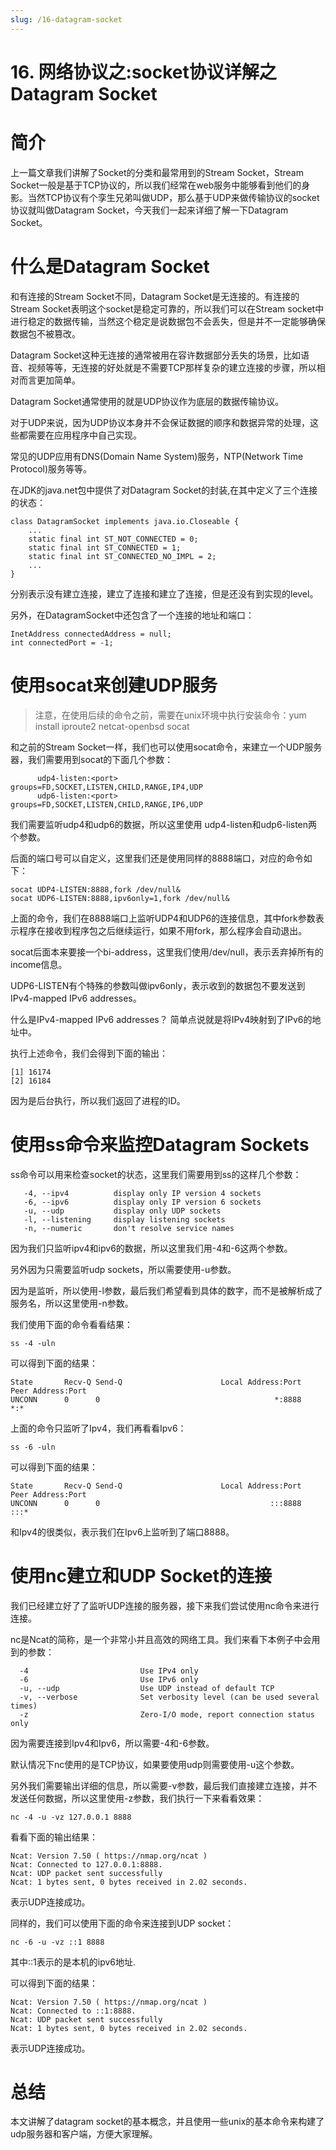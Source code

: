 ```yaml
---
slug: /16-datagram-socket
---
```


# 16. 网络协议之:socket协议详解之Datagram Socket



# 简介

上一篇文章我们讲解了Socket的分类和最常用到的Stream Socket，Stream Socket一般是基于TCP协议的，所以我们经常在web服务中能够看到他们的身影。当然TCP协议有个孪生兄弟叫做UDP，那么基于UDP来做传输协议的socket协议就叫做Datagram Socket，今天我们一起来详细了解一下Datagram Socket。

# 什么是Datagram Socket

和有连接的Stream Socket不同，Datagram Socket是无连接的。有连接的Stream Socket表明这个socket是稳定可靠的，所以我们可以在Stream socket中进行稳定的数据传输，当然这个稳定是说数据包不会丢失，但是并不一定能够确保数据包不被篡改。

Datagram Socket这种无连接的通常被用在容许数据部分丢失的场景，比如语音、视频等等，无连接的好处就是不需要TCP那样复杂的建立连接的步骤，所以相对而言更加简单。

Datagram Socket通常使用的就是UDP协议作为底层的数据传输协议。

对于UDP来说，因为UDP协议本身并不会保证数据的顺序和数据异常的处理，这些都需要在应用程序中自己实现。

常见的UDP应用有DNS(Domain Name System)服务，NTP(Network Time Protocol)服务等等。

在JDK的java.net包中提供了对Datagram Socket的封装,在其中定义了三个连接的状态：

```
class DatagramSocket implements java.io.Closeable {
    ...
    static final int ST_NOT_CONNECTED = 0;
    static final int ST_CONNECTED = 1;
    static final int ST_CONNECTED_NO_IMPL = 2;
    ...
}

```

分别表示没有建立连接，建立了连接和建立了连接，但是还没有到实现的level。

另外，在DatagramSocket中还包含了一个连接的地址和端口：

```
InetAddress connectedAddress = null;
int connectedPort = -1;
```

# 使用socat来创建UDP服务

> 注意，在使用后续的命令之前，需要在unix环境中执行安装命令：yum install iproute2 netcat-openbsd socat

和之前的Stream Socket一样，我们也可以使用socat命令，来建立一个UDP服务器，我们需要用到socat的下面几个参数：

```
      udp4-listen:<port>        groups=FD,SOCKET,LISTEN,CHILD,RANGE,IP4,UDP
      udp6-listen:<port>        groups=FD,SOCKET,LISTEN,CHILD,RANGE,IP6,UDP
```

我们需要监听udp4和udp6的数据，所以这里使用 udp4-listen和udp6-listen两个参数。

后面的端口号可以自定义，这里我们还是使用同样的8888端口，对应的命令如下：

```
socat UDP4-LISTEN:8888,fork /dev/null&
socat UDP6-LISTEN:8888,ipv6only=1,fork /dev/null&
```

上面的命令，我们在8888端口上监听UDP4和UDP6的连接信息，其中fork参数表示程序在接收到程序包之后继续运行，如果不用fork，那么程序会自动退出。

socat后面本来要接一个bi-address，这里我们使用/dev/null，表示丢弃掉所有的income信息。

UDP6-LISTEN有个特殊的参数叫做ipv6only，表示收到的数据包不要发送到IPv4-mapped IPv6 addresses。

什么是IPv4-mapped IPv6 addresses？ 简单点说就是将IPv4映射到了IPv6的地址中。

执行上述命令，我们会得到下面的输出：

```
[1] 16174
[2] 16184
```

因为是后台执行，所以我们返回了进程的ID。

# 使用ss命令来监控Datagram Sockets

ss命令可以用来检查socket的状态，这里我们需要用到ss的这样几个参数：

```
   -4, --ipv4          display only IP version 4 sockets
   -6, --ipv6          display only IP version 6 sockets
   -u, --udp           display only UDP sockets
   -l, --listening     display listening sockets
   -n, --numeric       don't resolve service names
```

因为我们只监听ipv4和ipv6的数据，所以这里我们用-4和-6这两个参数。

另外因为只需要监听udp sockets，所以需要使用-u参数。

因为是监听，所以使用-l参数，最后我们希望看到具体的数字，而不是被解析成了服务名，所以这里使用-n参数。

我们使用下面的命令看看结果：

```
ss -4 -uln
```

可以得到下面的结果：

```
State       Recv-Q Send-Q                      Local Address:Port                                     Peer Address:Port              
UNCONN      0      0                                       *:8888                                                *:*  
```

上面的命令只监听了Ipv4，我们再看看Ipv6：

```
ss -6 -uln
```

可以得到下面的结果：

```
State       Recv-Q Send-Q                      Local Address:Port                                     Peer Address:Port              
UNCONN      0      0                                      :::8888                                               :::*  
```

和Ipv4的很类似，表示我们在Ipv6上监听到了端口8888。

# 使用nc建立和UDP Socket的连接

我们已经建立好了了监听UDP连接的服务器，接下来我们尝试使用nc命令来进行连接。

nc是Ncat的简称，是一个非常小并且高效的网络工具。我们来看下本例子中会用到的参数：

```
  -4                         Use IPv4 only
  -6                         Use IPv6 only
  -u, --udp                  Use UDP instead of default TCP
  -v, --verbose              Set verbosity level (can be used several times)
  -z                         Zero-I/O mode, report connection status only
```

因为需要连接到Ipv4和Ipv6，所以需要-4和-6参数。

默认情况下nc使用的是TCP协议，如果要使用udp则需要使用-u这个参数。

另外我们需要输出详细的信息，所以需要-v参数，最后我们直接建立连接，并不发送任何数据，所以这里使用-z参数，我们执行一下来看看效果：

```
nc -4 -u -vz 127.0.0.1 8888
```

看看下面的输出结果：

```
Ncat: Version 7.50 ( https://nmap.org/ncat )
Ncat: Connected to 127.0.0.1:8888.
Ncat: UDP packet sent successfully
Ncat: 1 bytes sent, 0 bytes received in 2.02 seconds.
```

表示UDP连接成功。

同样的，我们可以使用下面的命令来连接到UDP socket：

```
nc -6 -u -vz ::1 8888
```

其中::1表示的是本机的ipv6地址.

可以得到下面的结果：

```
Ncat: Version 7.50 ( https://nmap.org/ncat )
Ncat: Connected to ::1:8888.
Ncat: UDP packet sent successfully
Ncat: 1 bytes sent, 0 bytes received in 2.02 seconds.
```

表示UDP连接成功。

# 总结

本文讲解了datagram socket的基本概念，并且使用一些unix的基本命令来构建了udp服务器和客户端，方便大家理解。















